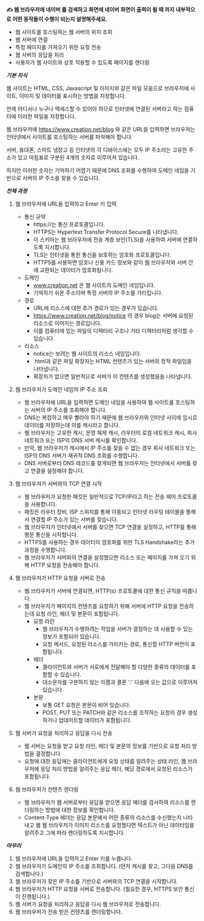 **✍️ 웹 브라우저에 네이버 를 검색하고 화면에 네이버 화면이 출력이 될 때 까지 내부적으로 어떤 동작들이 수행이 되는지 설명해주세요.**

- 웹 사이트를 호스팅하는 웹 서버의 위치 조회
- 웹 서버에 연결
- 특정 페이지를 가져오기 위한 요청 전송
- 웹 서버의 응답을 처리
- 사용자가 웹 사이트와 상호 작용할 수 있도록 페이지를 렌더링

***기본 지식***

웹 사이트는 HTML, CSS, Javascript 및 이미지와 같은 파일 모음으로 브라우저에 사이트, 이미지 및 데이터를 표시하는 방법을 지정합니다.

언제 어디서나 누구나 액세스할 수 있어야 하므로 인터넷에 연결된 서버라고 하는 컴퓨터에 이러한 파일을 저장합니다.

웹 브라우저에 https://www.creation.net/blog 와 같은 URL을 입력하면 브라우저는 인터넷에서 사이트를 호스팅하는 서버를 파악해야 합니다.

서버, 휴대폰, 스마트 냉장고 등 인터넷의 각 디바이스에는 모두 IP 주소라는 고유한 주소가 있고 마침표로 구분된 4개의 숫자로 이루어져 있습니다.

하지만 이러한 숫자는 기억하기 어렵기 때문에 DNS 조회를 수행하여 도메인 네임을 기반으로 서버의 IP 주소를 찾을 수 있습니다.

***전체 과정***

1. 웹 브라우저에 URL을 입력하고 Enter 키 입력
    - 통신 규약
        - https://는 통신 프로토콜입니다.
        - HTTPS는 Hypertext Transfer Protocol Secure를 나타냅니다.
        - 이 스키마는 웹 브라우저에 전송 계층 보안(TLS)을 사용하여 서버에 연결하도록 지시합니다.
        - TLS는 인터넷을 통한 통신을 보호하는 암호화 프로토콜입니다.
        - HTTPS를 사용하면 암호나 신용 카드 정보와 같이 웹 브라우저와 서버 간에 교환되는 데이터가 암호화됩니다.
    - 도메인
        - www.creation.net 은 웹 사이트의 도메인 네임입니다.
        - 기억하기 쉬운 주소이며 특정 서버의 IP 주소를 가리킵니다.
    - 경로
        - URL에 리소스에 대한 추가 경로가 있는 경우가 있습니다.
        - https://www.creation.net/blog/notice 의 경우 blog는 서버에 요청된 리소스로 이어지는 경로입니다.
        - 이를 컴퓨터에 있는 파일의 디렉터리 구조나 기타 디렉터리처럼 생각할 수 있습니다.
    - 리소스
        - notice는 보려는 웹 사이트의 리소스 네임입니다.
        - .html과 같은 파일 확장자는 HTML 컨텐츠가 있는 서버의 정적 파일임을 나타냅니다.
        - 확장자가 없으면 일반적으로 서버가 이 컨텐츠를 생성했음을 나타냅니다.

2. 웹 브라우저가 도메인 네임의 IP 주소 조회
    - 웹 브라우저에 URL을 입력하면 도메인 네임을 사용하여 웹 사이트를 호스팅하는 서버의 IP 주소를 조회해야 합니다.
    - DNS는 복잡하고 매우 빨라야 하기 때문에 웹 브라우저와 인터넷 사이에 임시로 데이터를 저장하는데 이를 캐시라고 합니다.
    - 웹 브라우저는 고유한 캐시, 운영 체제 캐시, 라우터의 로컬 네트워크 캐시, 회사 네트워크 또는 ISP의 DNS 서버 캐시를 확인합니다.
    - 만약, 웹 브라우저가 캐시에서 IP 주소를 찾을 수 없는 경우 회사 네트워크 또는 ISP의 DNS 서버가 재귀적 DNS 조회를 수행합니다.
    - DNS 서버로부터 DNS 레코드를 찾게되면 웹 브라우저는 인터넷에서 서버를 찾고 연결을 설정해야 합니다.

3. 웹 브라우저가 서버와의 TCP 연결 시작
    - 웹 브라우저가 요청한 패킷은 일반적으로 TCP/IP라고 하는 전송 제어 프로토콜을 사용합니다.
    - 패킷은 라우터 장비, ISP 스위치를 통해 이동되고 인터넷 라우팅 테이블을 통해서 연결할 IP 주소가 있는 서버를 찾습니다.
    - 웹 브라우저가 인터넷에서 서버를 찾으면 TCP 연결을 설정하고, HTTP를 통해 평문 통신을 시작합니다.
    - HTTPS를 사용하는 경우 데이터의 암호화를 위한 TLS Handshake라는 추가 과정을 수행합니다.
    - 웹 브라우저가 서버와의 연결을 설정했으면 리소스 또는 페이지를 가져 오기 위해 HTTP 요청을 전송해야 합니다.

4. 웹 브라우저가 HTTP 요청을 서버로 전송
    - 웹 브라우저가 서버에 연결되면, HTTP(s) 프로토콜에 대한 통신 규칙을 따릅니다.
    - 웹 브라우저가 페이지의 컨텐츠를 요청하기 위해 서버에 HTTP 요청을 전송하는데 요청 라인, 헤더 및 본문이 포함됩니다.
        - 요청 라인
            - 웹 브라우저가 수행하려는 작업을 서버가 결정하는 데 사용할 수 있는 정보가 포함되어 있습니다.
            - 요청 메서드, 요청된 리소스를 가리키는 경로, 통신할 HTTP 버전이 포함됩니다.
        - 헤더
            - 클라이언트와 서버가 서로에게 전달해야 할 다양한 종류의 데이터를 포함할 수 있습니다.
            - 대소문자를 구분하지 않는 이름과 콜론 ':' 다음에 오는 값으로 이루어져있습니다.
        - 본문
            - 보통 GET 요청은 본문이 비어 있습니다.
            - POST, PUT 또는 PATCH와 같은 리소스를 조작하는 요청의 경우 생성하거나 업데이트할 데이터가 포함됩니다.

5. 웹 서버가 요청을 처리하고 응답을 다시 전송
    - 웹 서버는 요청을 받고 요청 라인, 헤더 및 본문의 정보를 기반으로 요청 처리 방법을 결정합니다.
    - 요청에 대한 응답에는 클라이언트에게 요청 상태를 알려주는 상태 라인, 웹 브라우저에 응답 처리 방법을 알려주는 응답 헤더, 해당 경로에서 요청된 리소스가 포함됩니다.

6. 웹 브라우저가 컨텐츠 렌더링
    - 웹 브라우저가 웹 서버로부터 응답을 받으면 응답 헤더를 검사하여 리소스를 렌더링하는 방법에 대한 정보를 확인합니다.
    - Content-Type 헤더는 응답 본문에서 어떤 종류의 리소스를 수신했는지 나타내고 웹 웹 브라우저가 이미지 리소스를 요청했다면 텍스트가 아닌 데이터임을 알려주고 그에 따라 렌더링하도록 지시합니다.

***마무리***

1. 웹 브라우저에 URL을 입력하고 Enter 키를 누릅니다.
2. 웹 브라우저가 도메인의 IP 주소를 조회합니다. (먼저 캐시를 찾고, 그다음 DNS를 검색합니다.)
3. 웹 브라우저가 찾은 IP 주소를 기반으로 서버와의 TCP 연결을 시작합니다.
4. 웹 브라우저가 HTTP 요청을 서버로 전송합니다. (필요한 경우, HTTPS 보안 통신이 진행됩니다.)
5. 웹 서버가 요청을 처리하고 응답을 다시 웹 브라우저로 전송합니다.
6. 웹 브라우저가 전송 받은 컨텐츠를 렌더링합니다.
